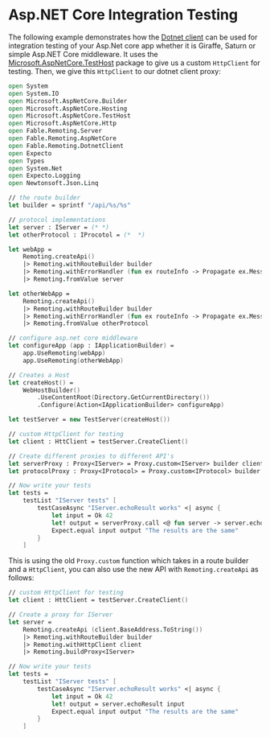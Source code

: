 # Asp.NET Core Integration Testing 

The following example demonstrates how the [Dotnet client](/client-setup/dotnet.md) can be used for integration testing of your Asp.Net core app whether it is Giraffe, Saturn or simple Asp.NET Core middleware. It uses the [Microsoft.AspNetCore.TestHost](https://www.nuget.org/packages/Microsoft.AspNetCore.TestHost) package to give us a custom `HttpClient` for testing. Then, we give this `HttpClient` to our dotnet client proxy: 

```fsharp
open System
open System.IO
open Microsoft.AspNetCore.Builder
open Microsoft.AspNetCore.Hosting
open Microsoft.AspNetCore.TestHost
open Microsoft.AspNetCore.Http
open Fable.Remoting.Server
open Fable.Remoting.AspNetCore
open Fable.Remoting.DotnetClient
open Expecto
open Types
open System.Net
open Expecto.Logging
open Newtonsoft.Json.Linq

// the route builder 
let builder = sprintf "/api/%s/%s"

// protocol implementations 
let server : IServer = (* *)
let otherProtocol : IProcotol = (*  *)

let webApp = 
    Remoting.createApi()
    |> Remoting.withRouteBuilder builder
    |> Remoting.withErrorHandler (fun ex routeInfo -> Propagate ex.Message)
    |> Remoting.fromValue server

let otherWebApp = 
    Remoting.createApi()
    |> Remoting.withRouteBuilder builder 
    |> Remoting.withErrorHandler (fun ex routeInfo -> Propagate ex.Message)
    |> Remoting.fromValue otherProtocol 

// configure asp.net core middleware
let configureApp (app : IApplicationBuilder) =
    app.UseRemoting(webApp)
    app.UseRemoting(otherWebApp)  

// Creates a Host
let createHost() =
    WebHostBuilder()
        .UseContentRoot(Directory.GetCurrentDirectory())
        .Configure(Action<IApplicationBuilder> configureApp)

let testServer = new TestServer(createHost())

// custom HttpClient for testing
let client : HttClient = testServer.CreateClient()

// Create different proxies to different API's
let serverProxy : Proxy<IServer> = Proxy.custom<IServer> builder client
let protocolProxy : Proxy<IProtocol> = Proxy.custom<IProtocol> builder client 

// Now write your tests
let tests = 
    testList "IServer tests" [
        testCaseAsync "IServer.echoResult works" <| async {
            let input = Ok 42 
            let! output = serverProxy.call <@ fun server -> server.echoResult input @>
            Expect.equal input output "The results are the same" 
        }
    ]
```
This is using the old `Proxy.custom` function which takes in a route builder and a `HttpClient`, you can also use the new API with `Remoting.createApi` as follows:
```fsharp
// custom HttpClient for testing
let client : HttClient = testServer.CreateClient()

// Create a proxy for IServer
let server = 
    Remoting.createApi (client.BaseAddress.ToString())
    |> Remoting.withRouteBuilder builder
    |> Remoting.withHttpClient client
    |> Remoting.buildProxy<IServer>

// Now write your tests
let tests = 
    testList "IServer tests" [
        testCaseAsync "IServer.echoResult works" <| async {
            let input = Ok 42 
            let! output = server.echoResult input
            Expect.equal input output "The results are the same" 
        }
    ]
```